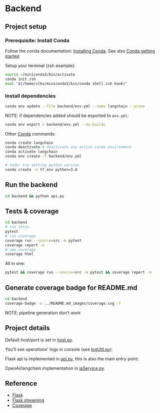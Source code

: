 # Backend

## Project setup

### Prerequisite: Install Conda

Follow the conda documentation: [Installing Conda](https://docs.anaconda.com/miniconda/#quick-command-line-install). See also [Conda getting started](https://conda.io/projects/conda/en/latest/user-guide/getting-started.html#before-you-start)

Setup your terminal (zsh example):

```bash
source ~/miniconda3/bin/activate
conda init zsh
eval "$(/home/slks/miniconda3/bin/conda shell.zsh hook)"
```

### Install dependencies

```bash
conda env update --file backend/env.yml --name langchain --prune
```

NOTE: if dependencies added should be exported to `env.yml`:
  
```bash
conda env export > backend/env.yml --no-builds
```

Other [Conda](https://conda.io/projects/conda/en/latest/user-guide/getting-started.html) commands:

```bash
conda create langchain
conda deactivate # deactivate any active conda environment
conda activate langchain
conda env create -f backend/env.yml

# todo: try setting python version
conda create -n tf_env python=3.8 
```

## Run the backend

```bash
cd backend && python api.py
```

## Tests & coverage

```bash
cd backend
# run tests
pytest 
# run coverage
coverage run --source=src -m pytest 
coverage report -m
# see coverage
coverage html
```

All in one:

```bash
pytest && coverage run --source=src -m pytest && coverage report -m
```

## Generate coverage badge for README.md

```bash
cd backend
coverage-badge -o ../README.md_images/coverage.svg -f
```

NOTE: pipeline generation don't work

## Project details

Default host/port is set in [host.py](src/service/host.py).

You'll see operations' logs in console (see [logUtil.py](src/util/logUtil.py)).

Flask api is implemented in [api.py](src/api/api.py), this is also the main entry point.

OpenAi/langchain implementation in [iaService.py](src/service/aiService.py).

## Reference

- [Flask](https://flask.palletsprojects.com/en/2.3.x/)
- [Flask streaming](https://flask.palletsprojects.com/es/main/patterns/streaming/)
- [Coverage](https://coverage.readthedocs.io/en/7.6.1/)